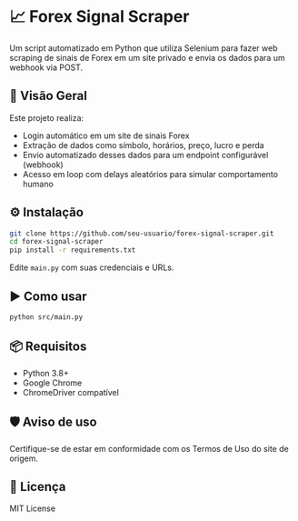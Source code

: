 # 📈 Forex Signal Scraper

Um script automatizado em Python que utiliza Selenium para fazer web scraping de sinais de Forex em um site privado e envia os dados para um webhook via POST.

## 🚀 Visão Geral

Este projeto realiza:

- Login automático em um site de sinais Forex
- Extração de dados como símbolo, horários, preço, lucro e perda
- Envio automatizado desses dados para um endpoint configurável (webhook)
- Acesso em loop com delays aleatórios para simular comportamento humano

## ⚙️ Instalação

```bash
git clone https://github.com/seu-usuario/forex-signal-scraper.git
cd forex-signal-scraper
pip install -r requirements.txt
```

Edite `main.py` com suas credenciais e URLs.

## ▶️ Como usar

```bash
python src/main.py
```

## 📦 Requisitos

- Python 3.8+
- Google Chrome
- ChromeDriver compatível

## 🛡️ Aviso de uso

Certifique-se de estar em conformidade com os Termos de Uso do site de origem.

## 📄 Licença

MIT License
